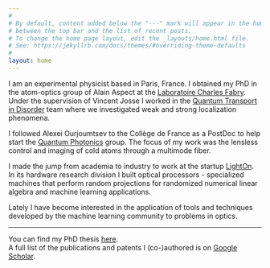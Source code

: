 ```yaml
---
#
# By default, content added below the "---" mark will appear in the home page
# between the top bar and the list of recent posts.
# To change the home page layout, edit the _layouts/home.html file.
# See: https://jekyllrb.com/docs/themes/#overriding-theme-defaults
#
layout: home
---
```


I am an experimental physicist based in Paris, France. I obtained my PhD in the atom-optics group of Alain Aspect at the [Laboratoire Charles Fabry](https://www.lcf.institutoptique.fr). Under the supervision of Vincent Josse I worked in the [Quantum Transport in Disorder](https://www.lcf.institutoptique.fr/groupes-de-recherche/gaz-quantiques/experiences/quantum-transport-disorder) team where we investigated weak and strong localization phenomena.

I followed Alexei Ourjoumtsev to the Collège de France as a PostDoc to help start the [Quantum Photonics](https://jeipcdf.cnrs.fr/quantum-photonics/) group. The focus of my work was the lensless control and imaging of cold atoms through a multimode fiber.

I made the jump from academia to industry to work at the startup [LightOn](https://lighton.ai). In its hardware research division I built optical processors - specialized machines that perform random projections for randomized numerical linear algebra and machine learning applications.

Lately I have become interested in the application of tools and techniques developed by the machine learning community to problems in optics.

---

You can find my PhD thesis [here](https://pastel.archives-ouvertes.fr/tel-01127067).  
A full list of the publications and patents I (co-)authored is on [Google Scholar](https://scholar.google.com/citations?user=OP_vsl4AAAAJ&hl=en&oi=ao).